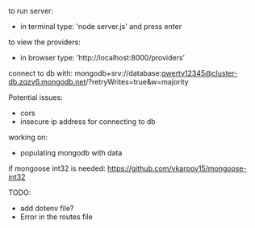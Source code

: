 to run server:

- in terminal type: 'node server.js' and press enter

to view the providers:

- in browser type: 'http://localhost:8000/providers'

connect to db with:
mongodb+srv://database:qwerty12345@cluster-db.zqzv6.mongodb.net/?retryWrites=true&w=majority

Potential issues:

- cors
- insecure ip address for connecting to db

working on:

- populating mongodb with data

if mongoose int32 is needed: https://github.com/vkarpov15/mongoose-int32

TODO:

- add dotenv file?
- Error in the routes file
